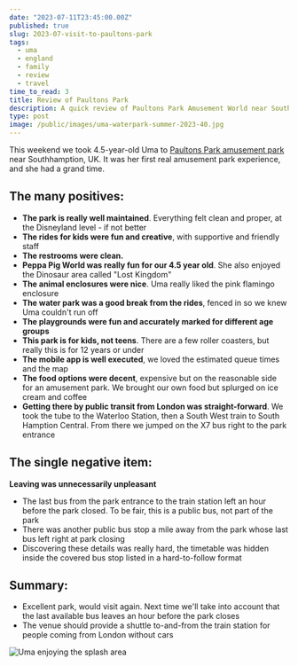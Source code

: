 ```yaml
---
date: "2023-07-11T23:45:00.00Z"
published: true
slug: 2023-07-visit-to-paultons-park
tags:
  - uma
  - england
  - family
  - review
  - travel
time_to_read: 3
title: Review of Paultons Park
description: A quick review of Paultons Park Amusement World near Southhamption from the vantage point of a parent of a four year old child.
type: post
image: /public/images/uma-waterpark-summer-2023-40.jpg
---
```


This weekend we took 4.5-year-old Uma to [Paultons Park amusement park](https://paultonspark.co.uk/) near Southhamption, UK. It was her first real amusement park experience, and she had a grand time.

## The many positives: 

- **The park is really well maintained**. Everything felt clean and proper, at the Disneyland level - if not better
- **The rides for kids were fun and creative**, with supportive and friendly staff
- **The restrooms were clean.** 
- **Peppa Pig World was really fun for our 4.5 year old**. She also enjoyed the Dinosaur area called "Lost Kingdom"
- **The animal enclosures were nice**. Uma really liked the pink flamingo enclosure
- **The water park was a good break from the rides**, fenced in so we knew Uma couldn't run off
- **The playgrounds were fun and accurately marked for different age groups**
- **This park is for kids, not teens**. There are a few roller coasters, but really this is for 12 years or under
- **The mobile app is well executed**, we loved the estimated queue times and the map
- **The food options were decent**, expensive but on the reasonable side for an amusement park. We brought our own food but splurged on ice cream and coffee
- **Getting there by public transit from London was straight-forward**. We took the tube to the Waterloo Station, then a South West train to South Hamption Central. From there we jumped on the X7 bus right to the park entrance

## The single negative item:

**Leaving was unnecessarily unpleasant**

- The last bus from the park entrance to the train station left an hour before the park closed. To be fair, this is a public bus, not part of the park
- There was another public bus stop a mile away from the park whose last bus left right at park closing
- Discovering these details was really hard, the timetable was hidden inside the covered bus stop listed in a hard-to-follow format

## Summary:

- Excellent park, would visit again. Next time we'll take into account that the last available bus leaves an hour before the park closes
- The venue should  provide a shuttle to-and-from the train station for people coming from London without cars

![Uma enjoying the splash area](/public/images/uma-waterpark-summer-2023-40.jpg)
